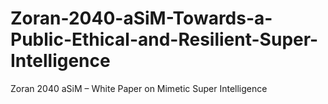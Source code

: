 # Zoran-2040-aSiM-Towards-a-Public-Ethical-and-Resilient-Super-Intelligence
Zoran 2040 aSiM – White Paper on Mimetic Super Intelligence
